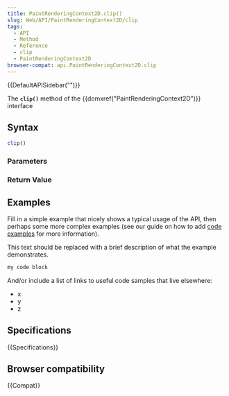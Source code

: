 ```yaml
---
title: PaintRenderingContext2D.clip()
slug: Web/API/PaintRenderingContext2D/clip
tags:
  - API
  - Method
  - Reference
  - clip
  - PaintRenderingContext2D
browser-compat: api.PaintRenderingContext2D.clip
---
```

{{DefaultAPISidebar("")}}

The **`clip()`** method of the {{domxref("PaintRenderingContext2D")}} interface 

## Syntax

```js
clip()
```

### Parameters



### Return Value



## Examples

Fill in a simple example that nicely shows a typical usage of the API, then perhaps some more complex examples (see our guide on how to add [code examples](/en-US/docs/MDN/Contribute/Structures/Code_examples) for more information).

This text should be replaced with a brief description of what the example demonstrates.

```js
my code block
```

And/or include a list of links to useful code samples that live elsewhere:

*   x
*   y
*   z

## Specifications

{{Specifications}}

## Browser compatibility

{{Compat}}


